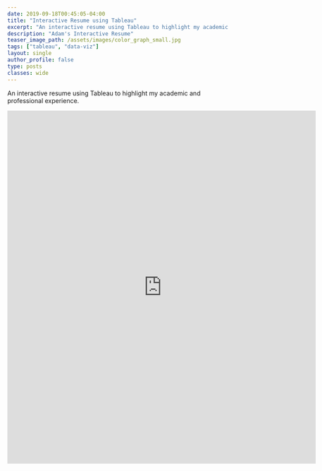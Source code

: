 ```yaml
---
date: 2019-09-18T00:45:05-04:00
title: "Interactive Resume using Tableau"
excerpt: "An interactive resume using Tableau to highlight my academic and professional experience."
description: "Adam's Interactive Resume"
teaser_image_path: /assets/images/color_graph_small.jpg
tags: ["tableau", "data-viz"]
layout: single
author_profile: false
type: posts
classes: wide
---
```


An interactive resume using Tableau to highlight my academic and professional experience.  


<iframe seamless frameborder="0" src="https://public.tableau.com/shared/8HFH4MZR2?:embed=y:display_count=yes&:showVizHome=no" width = '700' height = '800' scrolling='no' ></iframe>

